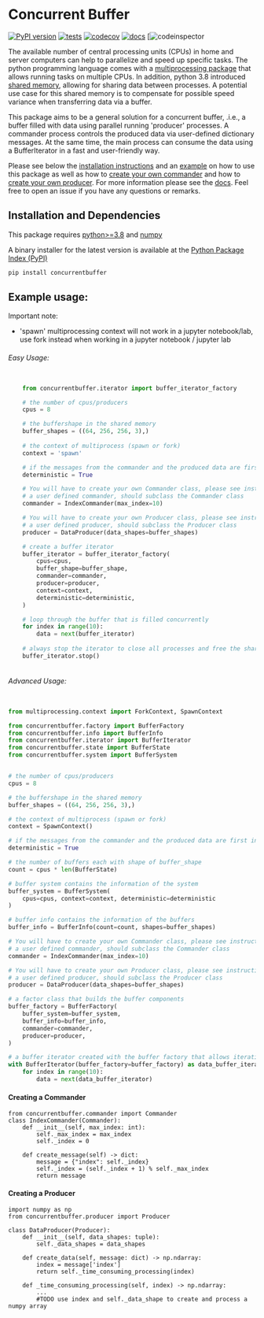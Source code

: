 # Concurrent Buffer


[![PyPI version](https://badge.fury.io/py/concurrentbuffer.svg)](https://badge.fury.io/py/concurrentbuffer)
[![tests](https://github.com/martvanrijthoven/concurrent-buffer/actions/workflows/tests.yml/badge.svg)](https://github.com/martvanrijthoven/concurrent-buffer/actions/workflows/tests.yml)
[![codecov](https://codecov.io/gh/martvanrijthoven/concurrent-buffer/branch/main/graph/badge.svg?token=0619Z63PMA)](https://codecov.io/gh/martvanrijthoven/concurrent-buffer)
[![docs](https://github.com/martvanrijthoven/concurrent-buffer/actions/workflows/docs.yml/badge.svg)](https://github.com/martvanrijthoven/concurrent-buffer/actions/workflows/docs.yml)
[![codeinspector](https://api.codiga.io/project/26325/score/svg)



The available number of central processing units (CPUs) in home and server computers can help to parallelize and speed up specific tasks. The python programming language comes with a [multiprocessing package](https://docs.python.org/3/library/multiprocessing.html) that allows running tasks on multiple CPUs. In addition, python 3.8 introduced [shared memory](https://docs.python.org/3/library/multiprocessing.shared_memory.html), allowing for sharing data between processes. A potential use case for this shared memory is to compensate for possible speed variance when transferring data via a buffer.

This package aims to be a general solution for a concurrent buffer, .i.e., a buffer filled with data using parallel running 'producer' processes.
A commander process controls the produced data via user-defined dictionary messages. At the same time, the main process can consume the data using a BufferIterator in a fast and user-friendly way.

Please see below the [installation instructions](#installation-and-dependencies) and an [example](#example-usage) on how to use this package as well as how to [create your own commander](#creating-a-commander) and how to [create your own producer](#creating-a-producer). For more information please see the [docs](https://martvanrijthoven.github.io/concurrent-buffer/). Feel free to open an issue if you have any questions or remarks.

## Installation and Dependencies

This package requires [python>=3.8](https://www.python.org/downloads/) and [numpy](https://github.com/numpy/numpy) 

A binary installer for the latest version is available at the [Python Package Index (PyPI)](https://pypi.org/project/concurrentbuffer/)
```bash
pip install concurrentbuffer
```

## Example usage:

Important note: 
 - 'spawn' multiprocessing context will not work in a jupyter notebook/lab, use fork instead when working in a jupyter notebook / jupyter lab


###### Easy Usage:

```python     

    from concurrentbuffer.iterator import buffer_iterator_factory

    # the number of cpus/producers
    cpus = 8

    # the buffershape in the shared memory
    buffer_shapes = ((64, 256, 256, 3),)
    
    # the context of multiprocess (spawn or fork)
    context = 'spawn'

    # if the messages from the commander and the produced data are first in first out
    deterministic = True

    # You will have to create your own Commander class, please see instructions below
    # a user defined commander, should subclass the Commander class
    commander = IndexCommander(max_index=10)

    # You will have to create your own Producer class, please see instructions below
    # a user defined producer, should subclass the Producer class
    producer = DataProducer(data_shapes=buffer_shapes)

    # create a buffer iterator
    buffer_iterator = buffer_iterator_factory(
        cpus=cpus,
        buffer_shape=buffer_shape,
        commander=commander,
        producer=producer,
        context=context,
        deterministic=deterministic,
    )

    # loop through the buffer that is filled concurrently
    for index in range(10):
        data = next(buffer_iterator)
        
    # always stop the iterator to close all processes and free the shared memory
    buffer_iterator.stop()
        
```

###### Advanced Usage:

```python

from multiprocessing.context import ForkContext, SpawnContext

from concurrentbuffer.factory import BufferFactory
from concurrentbuffer.info import BufferInfo
from concurrentbuffer.iterator import BufferIterator
from concurrentbuffer.state import BufferState
from concurrentbuffer.system import BufferSystem


# the number of cpus/producers
cpus = 8

# the buffershape in the shared memory
buffer_shapes = ((64, 256, 256, 3),)

# the context of multiprocess (spawn or fork)
context = SpawnContext()

# if the messages from the commander and the produced data are first in first out
deterministic = True

# the number of buffers each with shape of buffer_shape
count = cpus * len(BufferState)

# buffer system contains the information of the system
buffer_system = BufferSystem(
    cpus=cpus, context=context, deterministic=deterministic
)

# buffer info contains the information of the buffers 
buffer_info = BufferInfo(count=count, shapes=buffer_shapes)

# You will have to create your own Commander class, please see instructions below
# a user defined commander, should subclass the Commander class
commander = IndexCommander(max_index=10)

# You will have to create your own Producer class, please see instructions below
# a user defined producer, should subclass the Producer class
producer = DataProducer(data_shapes=buffer_shapes)

# a factor class that builds the buffer components
buffer_factory = BufferFactory(
    buffer_system=buffer_system,
    buffer_info=buffer_info,
    commander=commander,
    producer=producer,
)

# a buffer iterator created with the buffer factory that allows iterating throught the 'concurrent' buffer.
with BufferIterator(buffer_factory=buffer_factory) as data_buffer_iterator:
    for index in range(10):
        data = next(data_buffer_iterator)

```


#### Creating a Commander
```
from concurrentbuffer.commander import Commander
class IndexCommander(Commander):
    def __init__(self, max_index: int):
        self._max_index = max_index
        self._index = 0

    def create_message(self) -> dict:
        message = {"index": self._index}
        self._index = (self._index + 1) % self._max_index
        return message
```


#### Creating a Producer
```
import numpy as np
from concurrentbuffer.producer import Producer

class DataProducer(Producer):
    def __init__(self, data_shapes: tuple):
        self._data_shapes = data_shapes

    def create_data(self, message: dict) -> np.ndarray:
        index = message['index']
        return self._time_consuming_processing(index)

    def _time_consuming_processing(self, index) -> np.ndarray:
        ...
        #TODO use index and self._data_shape to create and process a numpy array
```

